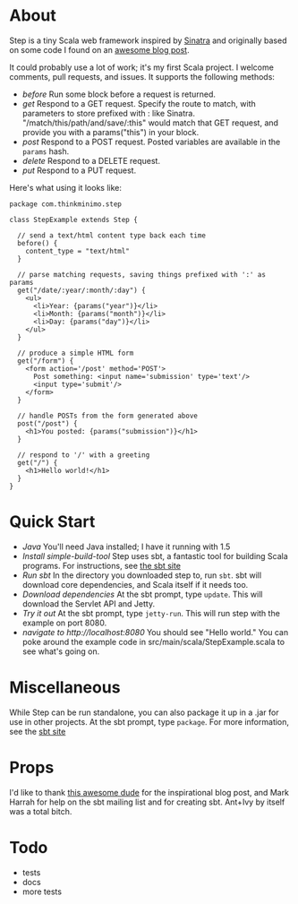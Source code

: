 About
=====

Step is a tiny Scala web framework inspired by [Sinatra](http://www.sinatrarb.com/) and originally based on some code I found on an [awesome blog post](http://www.riffraff.info/2009/4/11/step-a-scala-web-picoframework).

It could probably use a lot of work; it's my first Scala project. I welcome comments, pull requests, and issues.  It supports the following methods:

* _before_
  Run some block before a request is returned.
* _get_
  Respond to a GET request.
  Specify the route to match, with parameters to store prefixed with : like Sinatra.
  "/match/this/path/and/save/:this" would match that GET request, and provide you with a
  params("this") in your block.
* _post_
  Respond to a POST request.
  Posted variables are available in the `params` hash.
* _delete_
  Respond to a DELETE request.
* _put_
  Respond to a PUT request.

Here's what using it looks like:

    package com.thinkminimo.step

    class StepExample extends Step {

      // send a text/html content type back each time
      before() {
        content_type = "text/html"
      }

      // parse matching requests, saving things prefixed with ':' as params
      get("/date/:year/:month/:day") {
        <ul>
          <li>Year: {params("year")}</li>
          <li>Month: {params("month")}</li>
          <li>Day: {params("day")}</li>
        </ul>
      }

      // produce a simple HTML form
      get("/form") {
        <form action='/post' method='POST'>
          Post something: <input name='submission' type='text'/>
          <input type='submit'/>
        </form>
      }

      // handle POSTs from the form generated above
      post("/post") {
        <h1>You posted: {params("submission")}</h1>
      }

      // respond to '/' with a greeting
      get("/") {
        <h1>Hello world!</h1>
      }
    }

Quick Start
===========
* _Java_
  You'll need Java installed; I have it running with 1.5
* _Install simple-build-tool_
  Step uses sbt, a fantastic tool for building Scala programs.  For instructions, see [the sbt site](http://code.google.com/p/simple-build-tool/wiki/Setup)
* _Run sbt_
  In the directory you downloaded step to, run `sbt`.
  sbt will download core dependencies, and Scala itself if it needs too.
* _Download dependencies_
  At the sbt prompt, type `update`.  This will download the Servlet API and Jetty.
* _Try it out_
  At the sbt prompt, type `jetty-run`.  This will run step with the example on port 8080.
* _navigate to http://localhost:8080_
  You should see "Hello world."  You can poke around the example code in src/main/scala/StepExample.scala
  to see what's going on.

Miscellaneous
=============
While Step can be run standalone, you can also package it up in a .jar for use in other projects.  At the sbt prompt, type `package`.  For more information, see the [sbt site](http://code.google.com/p/simple-build-tool/)

Props
=====
I'd like to thank [this awesome dude](http://www.riffraff.info/) for the inspirational blog post, and Mark Harrah for help on the sbt mailing list and for creating sbt.  Ant+Ivy by itself was a total bitch.

Todo
====
* tests
* docs
* more tests
